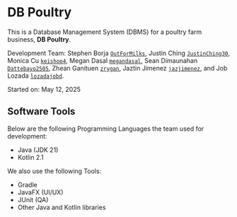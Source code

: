 # DB Poultry

This is a Database Management System (DBMS) for a poultry farm business, **DB Poultry**.

Development Team: Stephen Borja [`OutForMilks`](https://github.com/OutForMilks), Justin Ching [`JustinChing30`](https://github.com/JustinChing30), Monica Cu [`keishoo4`](https://github.com/keishoo4), Megan Dasal [`megandasal`](https://github.com/megandasal), Sean Dimaunahan [`Dattebayo2505`](https://github.com/Dattebayo2505), Zhean Ganituen [`zrygan`](https://github.com/zrygan), Jaztin Jimenez [`jazjimenez`](https://github.com/jazjimenez), and Job Lozada [`lozadajobd`](https://github.com/lozadajobd).

Started on: May 12, 2025

## Software Tools

Below are the following Programming Languages the team used for development:

- Java (JDK 21)
- Kotlin 2.1

We also use the following Tools:

- Gradle
- JavaFX (UI/UX)
- JUnit (QA)
- Other Java and Kotlin libraries 
